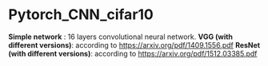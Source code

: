 # Pytorch_CNN_cifar10

**Simple network** : 16 layers convolutional neural network.
**VGG (with different versions)**: according to https://arxiv.org/pdf/1409.1556.pdf
**ResNet (with different versions)**: according to https://arxiv.org/pdf/1512.03385.pdf

